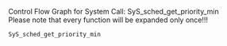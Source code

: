 Control Flow Graph for System Call: SyS_sched_get_priority_min  
Please note that every function will be expanded only once!!! 

`SyS_sched_get_priority_min`  
